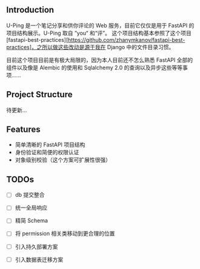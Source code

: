 ## Introduction

U-Ping 是一个笔记分享和供你评论的 Web 服务，目前它仅仅是用于 FastAPI 的项目结构展示。U-Ping 取自 ”you“ 和“评”。
这个项目结构基本参照了这个项目 [fastapi-best-practices][https://github.com/zhanymkanov/fastapi-best-practices]，之所以做这些改动是源于我在 Django 中的文件目录习惯。

目前这个项目目前是有极大局限的，因为本人目前还不怎么熟悉 FastAPI 全部的组件以及像是 Alembic 的使用和 Sqlalchemy 2.0 的查询以及异步这些等等事项......

## Project Structure

待更新...

## Features

 - 简单清晰的 FastAPI 项目结构
 - 身份验证和简便的权限认证
 - 对象级别校验（这个方案可扩展性很强）

## TODOs

- [ ] db 提交整合
- [ ] 统一全局响应
- [ ] 精简 Schema
- [ ] 将 permission 相关类移动到更合理的位置
- [ ] 引入持久部署方案
- [ ] 引入数据表迁移方案


